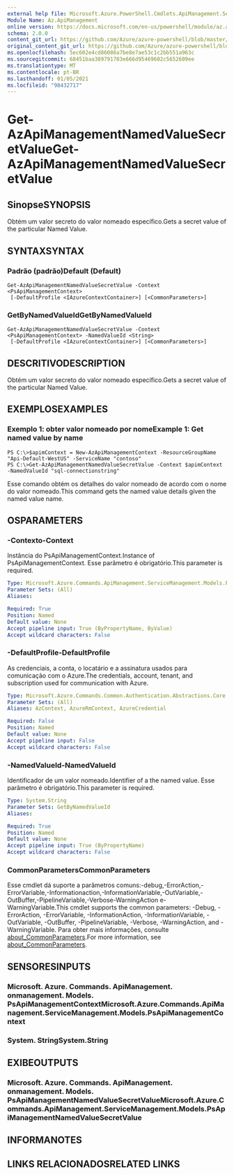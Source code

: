 ```yaml
---
external help file: Microsoft.Azure.PowerShell.Cmdlets.ApiManagement.ServiceManagement.dll-Help.xml
Module Name: Az.ApiManagement
online version: https://docs.microsoft.com/en-us/powershell/module/az.apimanagement/get-azapimanagementnamedvaluesecretvalue
schema: 2.0.0
content_git_url: https://github.com/Azure/azure-powershell/blob/master/src/ApiManagement/ApiManagement/help/Get-AzApiManagementNamedValueSecretValue.md
original_content_git_url: https://github.com/Azure/azure-powershell/blob/master/src/ApiManagement/ApiManagement/help/Get-AzApiManagementNamedValueSecretValue.md
ms.openlocfilehash: 5ec602e4cd86086a7be8e7ae53c1c2bb551a963c
ms.sourcegitcommit: 68451baa389791703e666d95469602c5652609ee
ms.translationtype: MT
ms.contentlocale: pt-BR
ms.lasthandoff: 01/05/2021
ms.locfileid: "98432717"
---
```

# <span data-ttu-id="d350e-101">Get-AzApiManagementNamedValueSecretValue</span><span class="sxs-lookup"><span data-stu-id="d350e-101">Get-AzApiManagementNamedValueSecretValue</span></span>

## <span data-ttu-id="d350e-102">Sinopse</span><span class="sxs-lookup"><span data-stu-id="d350e-102">SYNOPSIS</span></span>
<span data-ttu-id="d350e-103">Obtém um valor secreto do valor nomeado específico.</span><span class="sxs-lookup"><span data-stu-id="d350e-103">Gets a secret value of the particular Named Value.</span></span>

## <span data-ttu-id="d350e-104">SYNTAX</span><span class="sxs-lookup"><span data-stu-id="d350e-104">SYNTAX</span></span>

### <span data-ttu-id="d350e-105">Padrão (padrão)</span><span class="sxs-lookup"><span data-stu-id="d350e-105">Default (Default)</span></span>
```
Get-AzApiManagementNamedValueSecretValue -Context <PsApiManagementContext>
 [-DefaultProfile <IAzureContextContainer>] [<CommonParameters>]
```

### <span data-ttu-id="d350e-106">GetByNamedValueId</span><span class="sxs-lookup"><span data-stu-id="d350e-106">GetByNamedValueId</span></span>
```
Get-AzApiManagementNamedValueSecretValue -Context <PsApiManagementContext> -NamedValueId <String>
 [-DefaultProfile <IAzureContextContainer>] [<CommonParameters>]
```

## <span data-ttu-id="d350e-107">DESCRITIVO</span><span class="sxs-lookup"><span data-stu-id="d350e-107">DESCRIPTION</span></span>
<span data-ttu-id="d350e-108">Obtém um valor secreto do valor nomeado específico.</span><span class="sxs-lookup"><span data-stu-id="d350e-108">Gets a secret value of the particular Named Value.</span></span>

## <span data-ttu-id="d350e-109">EXEMPLOS</span><span class="sxs-lookup"><span data-stu-id="d350e-109">EXAMPLES</span></span>

### <span data-ttu-id="d350e-110">Exemplo 1: obter valor nomeado por nome</span><span class="sxs-lookup"><span data-stu-id="d350e-110">Example 1: Get named value by name</span></span>
```
PS C:\>$apimContext = New-AzApiManagementContext -ResourceGroupName "Api-Default-WestUS" -ServiceName "contoso"
PS C:\>Get-AzApiManagementNamedValueSecretValue -Context $apimContext -NamedValueId "sql-connectionstring"
```

<span data-ttu-id="d350e-111">Esse comando obtém os detalhes do valor nomeado de acordo com o nome do valor nomeado.</span><span class="sxs-lookup"><span data-stu-id="d350e-111">This command gets the named value details given the named value name.</span></span>

## <span data-ttu-id="d350e-112">OS</span><span class="sxs-lookup"><span data-stu-id="d350e-112">PARAMETERS</span></span>

### <span data-ttu-id="d350e-113">-Contexto</span><span class="sxs-lookup"><span data-stu-id="d350e-113">-Context</span></span>
<span data-ttu-id="d350e-114">Instância do PsApiManagementContext.</span><span class="sxs-lookup"><span data-stu-id="d350e-114">Instance of PsApiManagementContext.</span></span>
<span data-ttu-id="d350e-115">Esse parâmetro é obrigatório.</span><span class="sxs-lookup"><span data-stu-id="d350e-115">This parameter is required.</span></span>

```yaml
Type: Microsoft.Azure.Commands.ApiManagement.ServiceManagement.Models.PsApiManagementContext
Parameter Sets: (All)
Aliases:

Required: True
Position: Named
Default value: None
Accept pipeline input: True (ByPropertyName, ByValue)
Accept wildcard characters: False
```

### <span data-ttu-id="d350e-116">-DefaultProfile</span><span class="sxs-lookup"><span data-stu-id="d350e-116">-DefaultProfile</span></span>
<span data-ttu-id="d350e-117">As credenciais, a conta, o locatário e a assinatura usados para comunicação com o Azure.</span><span class="sxs-lookup"><span data-stu-id="d350e-117">The credentials, account, tenant, and subscription used for communication with Azure.</span></span>

```yaml
Type: Microsoft.Azure.Commands.Common.Authentication.Abstractions.Core.IAzureContextContainer
Parameter Sets: (All)
Aliases: AzContext, AzureRmContext, AzureCredential

Required: False
Position: Named
Default value: None
Accept pipeline input: False
Accept wildcard characters: False
```

### <span data-ttu-id="d350e-118">-NamedValueId</span><span class="sxs-lookup"><span data-stu-id="d350e-118">-NamedValueId</span></span>
<span data-ttu-id="d350e-119">Identificador de um valor nomeado.</span><span class="sxs-lookup"><span data-stu-id="d350e-119">Identifier of a the named value.</span></span>
<span data-ttu-id="d350e-120">Esse parâmetro é obrigatório.</span><span class="sxs-lookup"><span data-stu-id="d350e-120">This parameter is required.</span></span>

```yaml
Type: System.String
Parameter Sets: GetByNamedValueId
Aliases:

Required: True
Position: Named
Default value: None
Accept pipeline input: True (ByPropertyName)
Accept wildcard characters: False
```

### <span data-ttu-id="d350e-121">CommonParameters</span><span class="sxs-lookup"><span data-stu-id="d350e-121">CommonParameters</span></span>
<span data-ttu-id="d350e-122">Esse cmdlet dá suporte a parâmetros comuns:-debug,-ErrorAction,-ErrorVariable,-Informationaction,-InformationVariable,-OutVariable,-OutBuffer,-PipelineVariable,-Verbose-WarningAction e-WarningVariable.</span><span class="sxs-lookup"><span data-stu-id="d350e-122">This cmdlet supports the common parameters: -Debug, -ErrorAction, -ErrorVariable, -InformationAction, -InformationVariable, -OutVariable, -OutBuffer, -PipelineVariable, -Verbose, -WarningAction, and -WarningVariable.</span></span> <span data-ttu-id="d350e-123">Para obter mais informações, consulte [about_CommonParameters](http://go.microsoft.com/fwlink/?LinkID=113216).</span><span class="sxs-lookup"><span data-stu-id="d350e-123">For more information, see [about_CommonParameters](http://go.microsoft.com/fwlink/?LinkID=113216).</span></span>

## <span data-ttu-id="d350e-124">SENSORES</span><span class="sxs-lookup"><span data-stu-id="d350e-124">INPUTS</span></span>

### <span data-ttu-id="d350e-125">Microsoft. Azure. Commands. ApiManagement. onmanagement. Models. PsApiManagementContext</span><span class="sxs-lookup"><span data-stu-id="d350e-125">Microsoft.Azure.Commands.ApiManagement.ServiceManagement.Models.PsApiManagementContext</span></span>

### <span data-ttu-id="d350e-126">System. String</span><span class="sxs-lookup"><span data-stu-id="d350e-126">System.String</span></span>

## <span data-ttu-id="d350e-127">EXIBE</span><span class="sxs-lookup"><span data-stu-id="d350e-127">OUTPUTS</span></span>

### <span data-ttu-id="d350e-128">Microsoft. Azure. Commands. ApiManagement. onmanagement. Models. PsApiManagementNamedValueSecretValue</span><span class="sxs-lookup"><span data-stu-id="d350e-128">Microsoft.Azure.Commands.ApiManagement.ServiceManagement.Models.PsApiManagementNamedValueSecretValue</span></span>

## <span data-ttu-id="d350e-129">INFORMA</span><span class="sxs-lookup"><span data-stu-id="d350e-129">NOTES</span></span>

## <span data-ttu-id="d350e-130">LINKS RELACIONADOS</span><span class="sxs-lookup"><span data-stu-id="d350e-130">RELATED LINKS</span></span>
